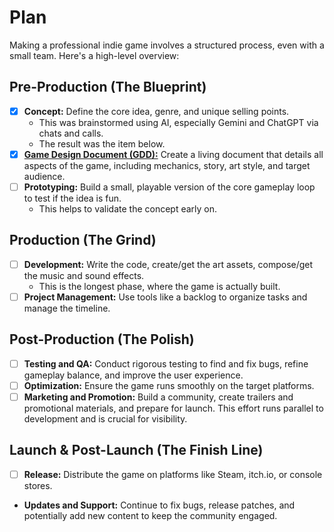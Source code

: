 # Plan

Making a professional indie game involves a structured process, even with a small team. Here's a high-level overview:

## Pre-Production (The Blueprint)

* [x] **Concept:** Define the core idea, genre, and unique selling points.
    * This was brainstormed using AI, especially Gemini and ChatGPT via chats and calls.
    * The result was the item below.
* [x] [**Game Design Document (GDD):**](./notes/gdd.md) Create a living document that details all aspects of the game, including mechanics, story, art style, and target audience.
* [ ] **Prototyping:** Build a small, playable version of the core gameplay loop to test if the idea is fun.
  * This helps to validate the concept early on.

## Production (The Grind)

* [ ] **Development:** Write the code, create/get the art assets, compose/get the music and sound effects.
  * This is the longest phase, where the game is actually built.
* [ ] **Project Management:** Use tools like a backlog to organize tasks and manage the timeline.

## Post-Production (The Polish)

* [ ] **Testing and QA:** Conduct rigorous testing to find and fix bugs, refine gameplay balance, and improve the user experience.
* [ ] **Optimization:** Ensure the game runs smoothly on the target platforms.
* [ ] **Marketing and Promotion:** Build a community, create trailers and promotional materials, and prepare for launch. This effort runs parallel to development and is crucial for visibility.

## Launch & Post-Launch (The Finish Line)

* [ ] **Release:** Distribute the game on platforms like Steam, itch.io, or console stores.
* **Updates and Support:** Continue to fix bugs, release patches, and potentially add new content to keep the community engaged.
